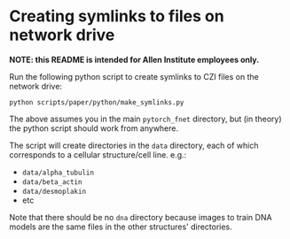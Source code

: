 # Creating symlinks to files on network drive
**NOTE: this README is intended for Allen Institute employees only.**


Run the following python script to create symlinks to CZI files on the network drive:
```shell
python scripts/paper/python/make_symlinks.py
```
The above assumes you in the main `pytorch_fnet` directory, but (in theory) the python script should work from anywhere.

The script will create directories in the `data` directory, each of which corresponds to a cellular structure/cell line. e.g.:
- `data/alpha_tubulin`
- `data/beta_actin`
- `data/desmoplakin`
- etc

Note that there should be no `dna` directory because images to train DNA models are the same files in the other structures' directories.
